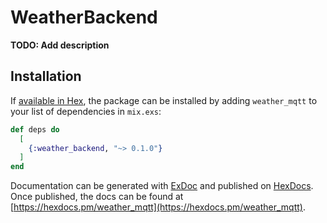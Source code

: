 # WeatherBackend

**TODO: Add description**

## Installation

If [available in Hex](https://hex.pm/docs/publish), the package can be installed
by adding `weather_mqtt` to your list of dependencies in `mix.exs`:

```elixir
def deps do
  [
    {:weather_backend, "~> 0.1.0"}
  ]
end
```

Documentation can be generated with [ExDoc](https://github.com/elixir-lang/ex_doc)
and published on [HexDocs](https://hexdocs.pm). Once published, the docs can
be found at [https://hexdocs.pm/weather_mqtt](https://hexdocs.pm/weather_mqtt).

